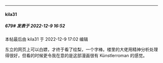 

*****

####  kila31  
##### 679#       发表于 2022-12-9 16:52

 本帖最后由 kila31 于 2022-12-9 17:02 编辑 

东立的网页上可以白嫖，才终于看了绘梨，一个字棒。楼里的大佬用精神分析处理得很好，但看的时候更令我在意的是这部漫画很有 Künstlerroman 的感觉。

